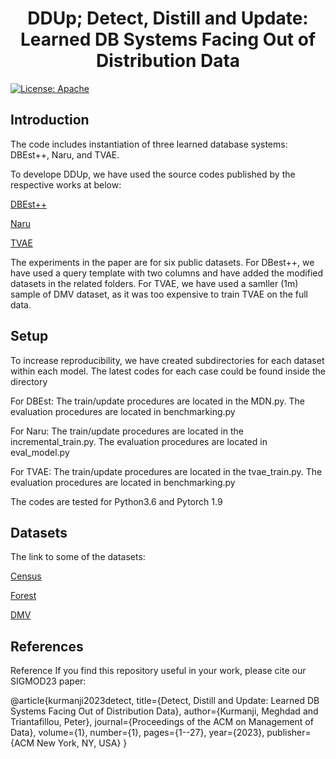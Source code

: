<h1 align="center">DDUp; Detect, Distill and Update: Learned DB Systems Facing Out of Distribution Data</h1>

[![License: Apache](https://img.shields.io/badge/License-Apache-blue.svg)](https://opensource.org/licenses/Apache-2.0)

## Introduction
The code includes instantiation of three learned database systems: DBEst++, Naru, and TVAE.

To develope DDUp, we have used the source codes published by the respective works at below:

[DBEst++](https://github.com/qingzma/DBEstClient )

[Naru](https://github.com/naru-project/naru)

[TVAE](https://github.com/sdv-dev/CTGAN)

The experiments in the paper are for six public datasets. For DBest++, we have used a query template with two columns and have added the modified datasets in the related folders. For TVAE, we have used a samller (1m) sample of DMV dataset, as it was too expensive to train TVAE on the full data.

## Setup

To increase reproducibility, we have created subdirectories for each dataset within each model. The latest codes for each case could be found inside the directory

For DBEst: The train/update procedures are located in the MDN.py. The evaluation procedures are located in benchmarking.py

For Naru: The train/update procedures are located in the incremental_train.py. The evaluation procedures are located in eval_model.py

For TVAE: The train/update procedures are located in the tvae_train.py. The evaluation procedures are located in benchmarking.py

The codes are tested for Python3.6 and Pytorch 1.9

## Datasets
The link to some of the datasets:

[Census](https://archive.ics.uci.edu/ml/datasets/census+income)

[Forest](https://archive.ics.uci.edu/ml/datasets/covertype)

[DMV](https://www.dropbox.com/s/akviv6e9xi0tl00/Vehicle__Snowmobile__and_Boat_Registrations.csv)

## References

Reference
If you find this repository useful in your work, please cite our SIGMOD23 paper:

@article{kurmanji2023detect,
  title={Detect, Distill and Update: Learned DB Systems Facing Out of Distribution Data},
  author={Kurmanji, Meghdad and Triantafillou, Peter},
  journal={Proceedings of the ACM on Management of Data},
  volume={1},
  number={1},
  pages={1--27},
  year={2023},
  publisher={ACM New York, NY, USA}
}